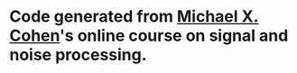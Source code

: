 # Code generated from [Michael X. Cohen](https://mikexcohen.com/)'s online course on signal and noise processing.
